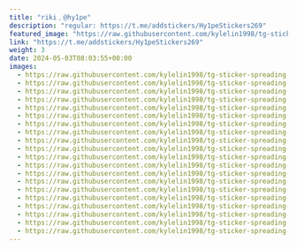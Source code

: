 ```yaml
---
title: "riki﹐@hy1pe"
description: "regular: https://t.me/addstickers/Hy1peStickers269"
featured_image: "https://raw.githubusercontent.com/kylelin1998/tg-sticker-spreading-worldwide-images/main/img/c05461a5-860c-41ba-b524-c2e27e8cfeb2.jpg"
link: "https://t.me/addstickers/Hy1peStickers269"
weight: 3
date: 2024-05-03T08:03:55+08:00
images:
  - https://raw.githubusercontent.com/kylelin1998/tg-sticker-spreading-worldwide-images/main/img/c05461a5-860c-41ba-b524-c2e27e8cfeb2.jpg
  - https://raw.githubusercontent.com/kylelin1998/tg-sticker-spreading-worldwide-images/main/img/4cf03c1a-162c-46c1-a226-360e3c2936be.jpg
  - https://raw.githubusercontent.com/kylelin1998/tg-sticker-spreading-worldwide-images/main/img/0090d98d-529b-43ea-81ef-3d61668f7948.jpg
  - https://raw.githubusercontent.com/kylelin1998/tg-sticker-spreading-worldwide-images/main/img/51995d7b-5565-4dee-bb5c-e10084ba8188.jpg
  - https://raw.githubusercontent.com/kylelin1998/tg-sticker-spreading-worldwide-images/main/img/ab0cd404-7e18-4da3-89f9-d328ebc9a95b.jpg
  - https://raw.githubusercontent.com/kylelin1998/tg-sticker-spreading-worldwide-images/main/img/fb007510-0e24-4206-a1c7-bb9b2bb2f577.jpg
  - https://raw.githubusercontent.com/kylelin1998/tg-sticker-spreading-worldwide-images/main/img/1cda8387-5e05-4a45-9185-4e87cbf26219.jpg
  - https://raw.githubusercontent.com/kylelin1998/tg-sticker-spreading-worldwide-images/main/img/d12b8f00-dd47-4e63-a8d1-92bd5b0c3ae9.jpg
  - https://raw.githubusercontent.com/kylelin1998/tg-sticker-spreading-worldwide-images/main/img/49e78a56-a156-4c0d-94e8-3830a01eb39a.jpg
  - https://raw.githubusercontent.com/kylelin1998/tg-sticker-spreading-worldwide-images/main/img/e09df3ce-6935-428d-a07a-35830454b14a.jpg
  - https://raw.githubusercontent.com/kylelin1998/tg-sticker-spreading-worldwide-images/main/img/4fc93082-9e22-40b2-b0d2-6c1cece2789c.jpg
  - https://raw.githubusercontent.com/kylelin1998/tg-sticker-spreading-worldwide-images/main/img/3b995cfa-2fce-4ebd-a820-0d06de2cf10e.jpg
  - https://raw.githubusercontent.com/kylelin1998/tg-sticker-spreading-worldwide-images/main/img/412c5109-36ec-402f-8780-0d484ac870a5.jpg
  - https://raw.githubusercontent.com/kylelin1998/tg-sticker-spreading-worldwide-images/main/img/359b75f3-72ec-4551-80a9-a10bf91e8b56.jpg
  - https://raw.githubusercontent.com/kylelin1998/tg-sticker-spreading-worldwide-images/main/img/35118a7b-34a5-452b-b651-e6d1bb7a7025.jpg
  - https://raw.githubusercontent.com/kylelin1998/tg-sticker-spreading-worldwide-images/main/img/99d60637-c5a1-433b-bf76-17654608046d.jpg
  - https://raw.githubusercontent.com/kylelin1998/tg-sticker-spreading-worldwide-images/main/img/7d0d09d7-4770-4e2f-887d-0fe2bf9636cd.jpg
  - https://raw.githubusercontent.com/kylelin1998/tg-sticker-spreading-worldwide-images/main/img/9446ba75-ee6e-439c-9599-b0b7b06e023c.jpg
  - https://raw.githubusercontent.com/kylelin1998/tg-sticker-spreading-worldwide-images/main/img/b896d942-da03-45d8-a072-0ce23598025e.jpg
  - https://raw.githubusercontent.com/kylelin1998/tg-sticker-spreading-worldwide-images/main/img/02e64d92-4118-476b-89d6-2ad6a0f6f721.jpg
---
```

